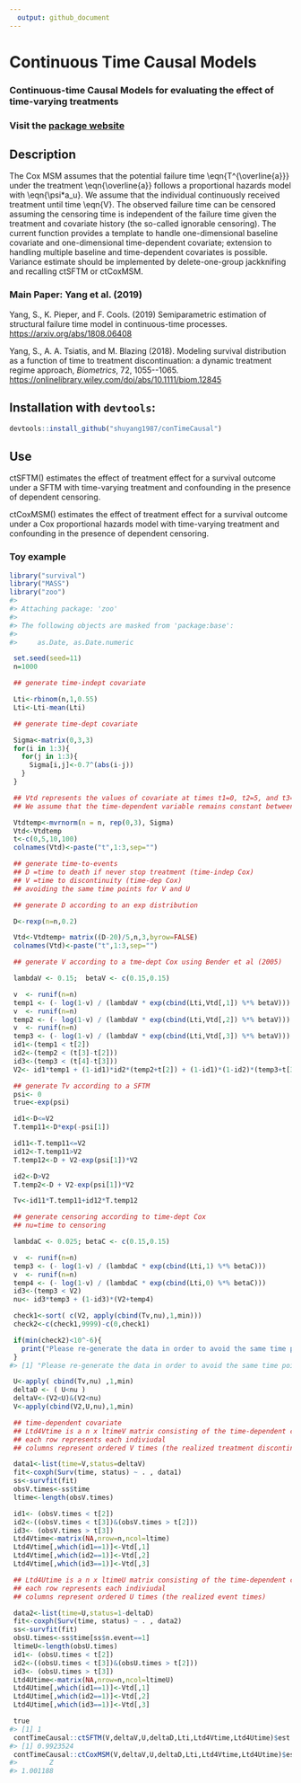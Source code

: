 ```yaml
---
  output: github_document
---
```


<!-- rmarkdown v1 -->

<!-- README.md is generated from README.Rmd. Please edit that file -->



# Continuous Time Causal Models


### Continuous-time Causal Models for evaluating the effect of time-varying treatments  

### Visit the [package website](https://github.com/shuyang1987/contTimeCausal)

## Description

The Cox MSM assumes that the potential failure time \eqn{T^{\overline{a}}} under the treatment \eqn{\overline{a}} follows a proportional hazards model with \eqn{\psi*a_u}.
We assume that the individual continuously received treatment until time \eqn{V}.
The observed failure time can be censored assuming the censoring time is independent of the failure time given the treatment and covariate history (the so-called ignorable censoring).
The current function provides a template to handle one-dimensional baseline covariate and one-dimensional time-dependent covariate;
extension to handling multiple baseline  and  time-dependent covariates is possible.
Variance estimate should be implemented by delete-one-group jackknifing and recalling ctSFTM or ctCoxMSM.



### Main Paper: Yang et al. (2019) 

Yang, S., K. Pieper, and F. Cools. (2019) Semiparametric estimation of structural failure time model in continuous-time processes. https://arxiv.org/abs/1808.06408

Yang, S., A. A. Tsiatis, and M. Blazing (2018). Modeling survival distribution as a function of time to treatment discontinuation: a dynamic treatment regime approach, *Biometrics*,
 72, 1055--1065. https://onlinelibrary.wiley.com/doi/abs/10.1111/biom.12845


## Installation with `devtools`:


```r
devtools::install_github("shuyang1987/conTimeCausal")
```


## Use

ctSFTM()   estimates the effect of treatment effect for a survival outcome under a SFTM with time-varying treatment and confounding in the presence of dependent censoring.

ctCoxMSM() estimates the effect of treatment effect for a survival outcome under a Cox proportional hazards model with time-varying treatment and confounding in the presence of dependent censoring.


### Toy example


```r
library("survival")
library("MASS")
library("zoo")
#> 
#> Attaching package: 'zoo'
#> 
#> The following objects are masked from 'package:base':
#> 
#>     as.Date, as.Date.numeric

 set.seed(seed=11)
 n=1000

 ## generate time-indept covariate

 Lti<-rbinom(n,1,0.55)
 Lti<-Lti-mean(Lti)

 ## generate time-dept covariate

 Sigma<-matrix(0,3,3)
 for(i in 1:3){
   for(j in 1:3){
     Sigma[i,j]<-0.7^(abs(i-j))
   }
 }

 ## Vtd represents the values of covariate at times t1=0, t2=5, and t3=10.
 ## We assume that the time-dependent variable remains constant between measurements.

 Vtdtemp<-mvrnorm(n = n, rep(0,3), Sigma)
 Vtd<-Vtdtemp
 t<-c(0,5,10,100)
 colnames(Vtd)<-paste("t",1:3,sep="")

 ## generate time-to-events
 ## D =time to death if never stop treatment (time-indep Cox)
 ## V =time to discontinuity (time-dep Cox)
 ## avoiding the same time points for V and U

 ## generate D according to an exp distribution

 D<-rexp(n=n,0.2)

 Vtd<-Vtdtemp+ matrix((D-20)/5,n,3,byrow=FALSE)
 colnames(Vtd)<-paste("t",1:3,sep="")

 ## generate V according to a tme-dept Cox using Bender et al (2005)

 lambdaV <- 0.15;  betaV <- c(0.15,0.15)

 v  <- runif(n=n)
 temp1 <- (- log(1-v) / (lambdaV * exp(cbind(Lti,Vtd[,1]) %*% betaV)))
 v  <- runif(n=n)
 temp2 <- (- log(1-v) / (lambdaV * exp(cbind(Lti,Vtd[,2]) %*% betaV)))
 v  <- runif(n=n)
 temp3 <- (- log(1-v) / (lambdaV * exp(cbind(Lti,Vtd[,3]) %*% betaV)))
 id1<-(temp1 < t[2])
 id2<-(temp2 < (t[3]-t[2]))
 id3<-(temp3 < (t[4]-t[3]))
 V2<- id1*temp1 + (1-id1)*id2*(temp2+t[2]) + (1-id1)*(1-id2)*(temp3+t[3])

 ## generate Tv according to a SFTM
 psi<- 0
 true<-exp(psi)

 id1<-D<=V2
 T.temp11<-D*exp(-psi[1])

 id11<-T.temp11<=V2
 id12<-T.temp11>V2
 T.temp12<-D + V2-exp(psi[1])*V2

 id2<-D>V2
 T.temp2<-D + V2-exp(psi[1])*V2

 Tv<-id11*T.temp11+id12*T.temp12

 ## generate censoring according to time-dept Cox
 ## nu=time to censoring

 lambdaC <- 0.025; betaC <- c(0.15,0.15)

 v  <- runif(n=n)
 temp3 <- (- log(1-v) / (lambdaC * exp(cbind(Lti,1) %*% betaC)))
 v  <- runif(n=n)
 temp4 <- (- log(1-v) / (lambdaC * exp(cbind(Lti,0) %*% betaC)))
 id3<-(temp3 < V2)
 nu<- id3*temp3 + (1-id3)*(V2+temp4)

 check1<-sort( c(V2, apply(cbind(Tv,nu),1,min)))
 check2<-c(check1,9999)-c(0,check1)

 if(min(check2)<10^-6){
   print("Please re-generate the data in order to avoid the same time points for V and U")
 }
#> [1] "Please re-generate the data in order to avoid the same time points for V and U"

 U<-apply( cbind(Tv,nu) ,1,min)
 deltaD <- ( U<nu )
 deltaV<-(V2<U)&(V2<nu)
 V<-apply(cbind(V2,U,nu),1,min)

 ## time-dependent covariate
 ## Ltd4Vtime is a n x ltimeV matrix consisting of the time-dependent cov
 ## each row represents each indiviudal
 ## columns represent ordered V times (the realized treatment discontinuation times)

 data1<-list(time=V,status=deltaV)
 fit<-coxph(Surv(time, status) ~ . , data1)
 ss<-survfit(fit)
 obsV.times<-ss$time
 ltime<-length(obsV.times)

 id1<- (obsV.times < t[2])
 id2<-((obsV.times < t[3])&(obsV.times > t[2]))
 id3<- (obsV.times > t[3])
 Ltd4Vtime<-matrix(NA,nrow=n,ncol=ltime)
 Ltd4Vtime[,which(id1==1)]<-Vtd[,1]
 Ltd4Vtime[,which(id2==1)]<-Vtd[,2]
 Ltd4Vtime[,which(id3==1)]<-Vtd[,3]

 ## Ltd4Utime is a n x ltimeU matrix consisting of the time-dependent cov
 ## each row represents each indiviudal
 ## columns represent ordered U times (the realized event times)

 data2<-list(time=U,status=1-deltaD)
 fit<-coxph(Surv(time, status) ~ . , data2)
 ss<-survfit(fit)
 obsU.times<-ss$time[ss$n.event==1]
 ltimeU<-length(obsU.times)
 id1<- (obsU.times < t[2])
 id2<-((obsU.times < t[3])&(obsU.times > t[2]))
 id3<- (obsU.times > t[3])
 Ltd4Utime<-matrix(NA,nrow=n,ncol=ltimeU)
 Ltd4Utime[,which(id1==1)]<-Vtd[,1]
 Ltd4Utime[,which(id2==1)]<-Vtd[,2]
 Ltd4Utime[,which(id3==1)]<-Vtd[,3]

 true
#> [1] 1
 contTimeCausal::ctSFTM(V,deltaV,U,deltaD,Lti,Ltd4Vtime,Ltd4Utime)$est
#> [1] 0.9923524
 contTimeCausal::ctCoxMSM(V,deltaV,U,deltaD,Lti,Ltd4Vtime,Ltd4Utime)$est
#>        Z 
#> 1.001188
```


